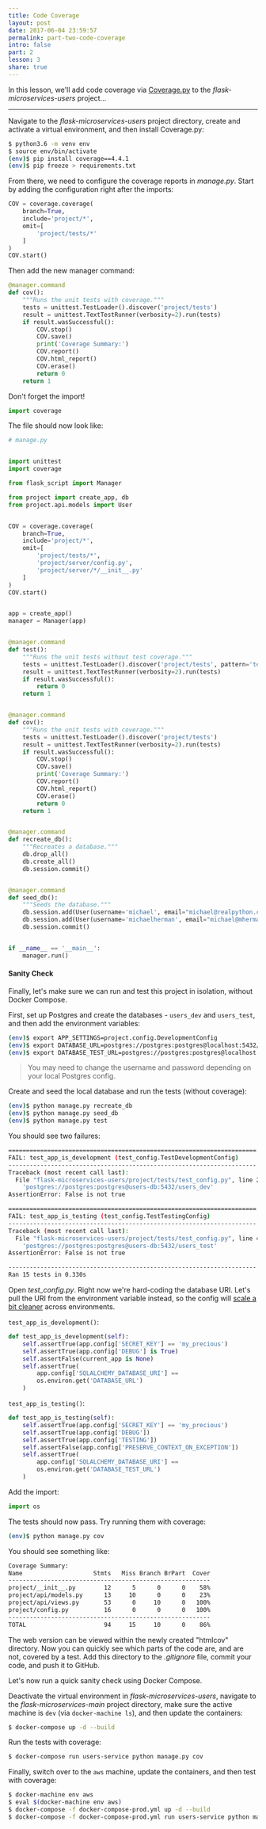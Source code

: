 ```yaml
---
title: Code Coverage
layout: post
date: 2017-06-04 23:59:57
permalink: part-two-code-coverage
intro: false
part: 2
lesson: 3
share: true
---
```


In this lesson, we'll add code coverage via [Coverage.py](http://coverage.readthedocs.io/en/coverage-4.4.1/) to the *flask-microservices-users* project...

---

Navigate to the *flask-microservices-users* project directory, create and activate a virtual environment, and then install Coverage.py:

```sh
$ python3.6 -m venv env
$ source env/bin/activate
(env)$ pip install coverage==4.4.1
(env)$ pip freeze > requirements.txt
```

From there, we need to configure the coverage reports in *manage.py*. Start by adding the configuration right after the imports:

```python
COV = coverage.coverage(
    branch=True,
    include='project/*',
    omit=[
        'project/tests/*'
    ]
)
COV.start()
```

Then add the new manager command:

```python
@manager.command
def cov():
    """Runs the unit tests with coverage."""
    tests = unittest.TestLoader().discover('project/tests')
    result = unittest.TextTestRunner(verbosity=2).run(tests)
    if result.wasSuccessful():
        COV.stop()
        COV.save()
        print('Coverage Summary:')
        COV.report()
        COV.html_report()
        COV.erase()
        return 0
    return 1
```

Don't forget the import!

```python
import coverage
```

The file should now look like:

```python
# manage.py


import unittest
import coverage

from flask_script import Manager

from project import create_app, db
from project.api.models import User


COV = coverage.coverage(
    branch=True,
    include='project/*',
    omit=[
        'project/tests/*',
        'project/server/config.py',
        'project/server/*/__init__.py'
    ]
)
COV.start()


app = create_app()
manager = Manager(app)


@manager.command
def test():
    """Runs the unit tests without test coverage."""
    tests = unittest.TestLoader().discover('project/tests', pattern='test*.py')
    result = unittest.TextTestRunner(verbosity=2).run(tests)
    if result.wasSuccessful():
        return 0
    return 1


@manager.command
def cov():
    """Runs the unit tests with coverage."""
    tests = unittest.TestLoader().discover('project/tests')
    result = unittest.TextTestRunner(verbosity=2).run(tests)
    if result.wasSuccessful():
        COV.stop()
        COV.save()
        print('Coverage Summary:')
        COV.report()
        COV.html_report()
        COV.erase()
        return 0
    return 1


@manager.command
def recreate_db():
    """Recreates a database."""
    db.drop_all()
    db.create_all()
    db.session.commit()


@manager.command
def seed_db():
    """Seeds the database."""
    db.session.add(User(username='michael', email="michael@realpython.com"))
    db.session.add(User(username='michaelherman', email="michael@mherman.org"))
    db.session.commit()


if __name__ == '__main__':
    manager.run()
```

#### Sanity Check

Finally, let's make sure we can run and test this project in isolation, without Docker Compose.

First, set up Postgres and create the databases - `users_dev` and `users_test`, and then add the environment variables:

```sh
(env)$ export APP_SETTINGS=project.config.DevelopmentConfig
(env)$ export DATABASE_URL=postgres://postgres:postgres@localhost:5432/users_dev
(env)$ export DATABASE_TEST_URL=postgres://postgres:postgres@localhost:5432/users_test
```

> You may need to change the username and password depending on your local Postgres config.

Create and seed the local database and run the tests (without coverage):

```sh
(env)$ python manage.py recreate_db
(env)$ python manage.py seed_db
(env)$ python manage.py test
```

You should see two failures:

```sh
======================================================================
FAIL: test_app_is_development (test_config.TestDevelopmentConfig)
----------------------------------------------------------------------
Traceback (most recent call last):
  File "flask-microservices-users/project/tests/test_config.py", line 25, in test_app_is_development
    'postgres://postgres:postgres@users-db:5432/users_dev'
AssertionError: False is not true

======================================================================
FAIL: test_app_is_testing (test_config.TestTestingConfig)
----------------------------------------------------------------------
Traceback (most recent call last):
  File "flask-microservices-users/project/tests/test_config.py", line 41, in test_app_is_testing
    'postgres://postgres:postgres@users-db:5432/users_test'
AssertionError: False is not true

----------------------------------------------------------------------
Ran 15 tests in 0.330s
```

Open *test_config.py*. Right now we're hard-coding the database URI. Let's pull the URI from the environment variable instead, so the config will [scale a bit cleaner](https://12factor.net/config) across environments.

`test_app_is_development()`:

```python
def test_app_is_development(self):
    self.assertTrue(app.config['SECRET_KEY'] == 'my_precious')
    self.assertTrue(app.config['DEBUG'] is True)
    self.assertFalse(current_app is None)
    self.assertTrue(
        app.config['SQLALCHEMY_DATABASE_URI'] ==
        os.environ.get('DATABASE_URL')
    )
```

`test_app_is_testing()`:

```python
def test_app_is_testing(self):
    self.assertTrue(app.config['SECRET_KEY'] == 'my_precious')
    self.assertTrue(app.config['DEBUG'])
    self.assertTrue(app.config['TESTING'])
    self.assertFalse(app.config['PRESERVE_CONTEXT_ON_EXCEPTION'])
    self.assertTrue(
        app.config['SQLALCHEMY_DATABASE_URI'] ==
        os.environ.get('DATABASE_TEST_URL')
    )
```

Add the import:

```python
import os
```

The tests should now pass. Try running them with coverage:

```sh
(env)$ python manage.py cov
```

You should see something like:

```sh
Coverage Summary:
Name                    Stmts   Miss Branch BrPart  Cover
---------------------------------------------------------
project/__init__.py        12      5      0      0    58%
project/api/models.py      13     10      0      0    23%
project/api/views.py       53      0     10      0   100%
project/config.py          16      0      0      0   100%
---------------------------------------------------------
TOTAL                      94     15     10      0    86%
```

The web version can be viewed within the newly created "htmlcov" directory. Now you can quickly see which parts of the code are, and are not, covered by a test.
Add this directory to the *.gitignore* file, commit your code, and push it to GitHub.

Let's now run a quick sanity check using Docker Compose.

Deactivate the virtual environment in *flask-microservices-users*, navigate to the *flask-microservices-main* project directory, make sure the active machine is `dev` (via `docker-machine ls`), and then update the containers:

```sh
$ docker-compose up -d --build
```

Run the tests with coverage:

```sh
$ docker-compose run users-service python manage.py cov
```

Finally, switch over to the `aws` machine, update the containers, and then test with coverage:

```sh
$ docker-machine env aws
$ eval $(docker-machine env aws)
$ docker-compose -f docker-compose-prod.yml up -d --build
$ docker-compose -f docker-compose-prod.yml run users-service python manage.py cov
```
